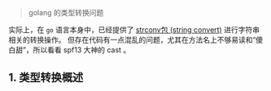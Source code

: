 > golang 的类型转换问题

实际上，在 `go` 语言本身中，已经提供了 [strconv包 (string convert)](https://golang.org/pkg/strconv/) 进行字符串相关的转换操作。
但存在代码有一点混乱的问题，尤其在方法名上不够易读和“傻白甜”，所以看看 spf13 大神的 cast 。

## 1. 类型转换概述
